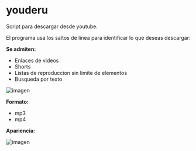 # youderu
Script para descargar desde youtube.

El programa usa los saltos de linea para identificar lo que deseas descargar:

**Se admiten:**

- Enlaces de videos
- Shorts
- Listas de reproduccion sin limite de elementos
- Busqueda por texto

![imagen](https://github.com/drmanche/youderu/assets/82394874/9d491083-d7a5-4dab-96cf-9fc66acdff43)

**Formato:**

- mp3
- mp4

**Apariencia:**

![imagen](https://github.com/drmanche/youderu/assets/82394874/c2e095f2-d88e-4f61-94aa-cf99374d6a9c)

